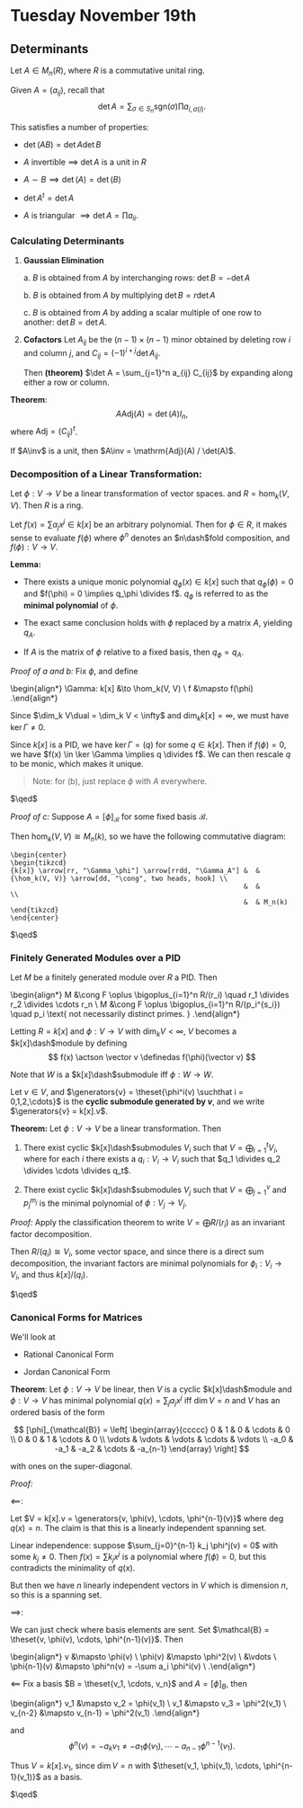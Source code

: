 # Tuesday November 19th

## Determinants

Let $A\in M_n(R)$, where $R$ is a commutative unital ring.

Given $A = (a_{ij})$, recall that
$$
\det A = \sum_{\sigma \in S_n} \mathrm{sgn}(\sigma) \prod a_{i, \sigma(i)}
.$$

This satisfies a number of properties:

- $\det(AB) = \det A \det B$

- $A$ invertible $\implies$ $\det A$ is a unit in $R$

- $A \sim B \implies \det(A) = \det(B)$

- $\det A^t = \det A$

- $A$ is triangular $\implies \det A = \prod a_{ii}$.

### Calculating Determinants

1. **Gaussian Elimination**

	a. $B$ is obtained from $A$ by interchanging rows: $\det B = -\det A$

	b. $B$ is obtained from $A$ by multiplying $\det B = r \det A$

	c. $B$ is obtained from $A$ by adding a scalar multiple of one row to another: $\det B = \det A$.

2. **Cofactors**
	Let $A_{ij}$ be the $(n-1)\times (n-1)$ minor obtained by deleting row $i$ and column $j$, and $C_{ij} = (-1)^{i+j} \det A_{ij}$.

	Then **(theorem)** $\det A = \sum_{j=1}^n a_{ij} C_{ij}$ by expanding along either a row or column.

**Theorem**:
$$
A \mathrm{Adj}(A) = \det (A) I_n
,$$
where $\mathrm{Adj} = (C_{ij})^t$.

If $A\inv$ is a unit, then $A\inv = \mathrm{Adj}(A) / \det(A)$.


### Decomposition of a Linear Transformation:

Let $\phi: V \to V$ be a linear transformation of vector spaces.
and $R = \hom_k(V, V)$.
Then $R$ is a ring.

Let $f(x) = \sum a_j x^j \in k[x]$ be an arbitrary polynomial.
Then for $\phi \in R$, it makes sense to evaluate $f(\phi)$ where $\phi^n$ denotes an $n\dash$fold composition,
and $f(\phi): V \to V$.

**Lemma:**

- There exists a unique monic polynomial $q_\phi(x) \in k[x]$ such that $q_\phi(\phi) = 0$ and $f(\phi) = 0 \implies q_\phi \divides f$.
	$q_\phi$ is referred to as the **minimal polynomial** of $\phi$.

- The exact same conclusion holds with $\phi$ replaced by a matrix $A$, yielding $q_A$.

- If $A$ is the matrix of $\phi$ relative to a fixed basis, then $q_\phi =  q_A$.

*Proof of a and b:*
Fix $\phi$, and define

\begin{align*}
\Gamma: k[x] &\to \hom_k(V, V) \\
f &\mapsto f(\phi)
.\end{align*}

Since $\dim_k V\dual = \dim_k V < \infty$ and $\dim_k k[x] = \infty$, we must have $\ker \Gamma \neq 0$.

Since $k[x]$ is a PID, we have $\ker \Gamma = (q)$ for some $q\in k[x]$.
Then if $f(\phi) = 0$, we have $f(x) \in \ker \Gamma \implies q \divides f$.
We can then rescale $q$ to be monic, which makes it unique.

> Note: for (b), just replace $\phi$ with $A$ everywhere.

$\qed$

*Proof of c:*
Suppose $A = [\phi]_\mathcal{B}$ for some fixed basis $\mathcal B$.

Then $\hom_k(V, V) \cong M_n(k)$, so we have the following commutative diagram:

```{=latex}
\begin{center}
\begin{tikzcd}
{k[x]} \arrow[rr, "\Gamma_\phi"] \arrow[rrdd, "\Gamma_A"] &  & {\hom_k(V, V)} \arrow[dd, "\cong", two heads, hook] \\
                                                          &  &                                                     \\
                                                          &  & M_n(k)
\end{tikzcd}
\end{center}
```
$\qed$

### Finitely Generated Modules over a PID

Let $M$ be a finitely generated module over $R$ a PID.
Then

\begin{align*}
M &\cong F \oplus \bigoplus_{i=1}^n R/(r_i)
\quad r_1 \divides r_2 \divides \cdots r_n \\
M &\cong F \oplus \bigoplus_{i=1}^n R/(p_i^{s_i})
\quad p_i \text{ not necessarily distinct primes. }
.\end{align*}

Letting $R = k[x]$ and $\phi: V\to V$ with $\dim_k V < \infty$,
$V$ becomes a $k[x]\dash$module by defining
$$
f(x) \actson \vector v \definedas f(\phi)(\vector v)
$$

Note that $W$ is a $k[x]\dash$submodule iff $\phi: W \to W$.

Let $v\in V$, and $\generators{v} = \theset{\phi^i(v) \suchthat i = 0,1,2,\cdots}$ is the **cyclic submodule generated by $v$**, and we write $\generators{v} = k[x].v$.

**Theorem:**
Let $\phi: V\to V$ be a linear transformation. Then

1. There exist cyclic $k[x]\dash$submodules $V_i$ such that $V = \bigoplus_{i=1}^t V_i$, where for each $i$ there exists a $q_i: V_i \to V_i$ such that $q_1 \divides q_2 \divides \cdots \divides q_t$.

2. There exist cyclic $k[x]\dash$submodules $V_j$ such that $V = \bigoplus_{j=1}^\nu$ and $p_j^{m_j}$ is the minimal polynomial of $\phi: V_j \to V_j$.

*Proof:*
Apply the classification theorem to write $V = \bigoplus R/(r_i)$ as an invariant factor decomposition.

Then $R/(q_i) \cong V_i$, some vector space, and since there is a direct sum decomposition, the invariant factors are minimal polynomials for $\phi_i: V_i \to V_i$, and thus $k[x]/(q_i)$.

$\qed$

### Canonical Forms for Matrices

We'll look at

- Rational Canonical Form

- Jordan Canonical Form

**Theorem**:
Let $\phi: V\to V$ be linear, then $V$ is a cyclic $k[x]\dash$module and $\phi: V\to V$ has minimal polynomial $q(x) = \sum_j a_j x^j$ iff $\dim V = n$ and $V$ has an ordered basis of the form

$$
[\phi]_{\mathcal{B}} = \left[
\begin{array}{ccccc}
0 & 1 & 0 & \cdots & 0 \\
0 & 0 & 1 & \cdots & 0 \\
\vdots & \vdots & \vdots & \cdots & \vdots \\
-a_0 & -a_1 & -a_2 & \cdots & -a_{n-1}
\end{array}
\right]
$$

with ones on the super-diagonal.


*Proof:*

$\impliedby$:

Let $V = k[x].v = \generators{v, \phi(v), \cdots, \phi^{n-1}(v)}$ where $\deg q(x) = n$.
The claim is that this is a linearly independent spanning set.

Linear independence: suppose $\sum_{j=0}^{n-1} k_j \phi^j(v) = 0$ with some $k_j \neq 0$.
Then $f(x) = \sum k_j x^j$ is a polynomial where $f(\phi) = 0$, but this contradicts the minimality of $q(x)$.

But then we have $n$ linearly independent vectors in $V$ which is dimension $n$, so this is a spanning set.

$\implies$:

We can just check where basis elements are sent.
Set $\mathcal{B} = \theset{v, \phi(v), \cdots, \phi^{n-1}(v)}$. Then

\begin{align*}
v &\mapsto \phi(v) \\
\phi(v) &\mapsto \phi^2(v) \\
&\vdots \\
\phi{n-1}(v) &\mapsto \phi^n(v)  = -\sum a_i \phi^i(v) \\
.\end{align*}

$\impliedby$
Fix a basis $B = \theset{v_1, \cdots, v_n}$ and $A = [\phi]_B$, then

\begin{align*}
v_1 &\mapsto v_2 = \phi(v_1) \\
v_1 &\mapsto v_3 = \phi^2(v_1) \\
v_{n-2} &\mapsto v_{n-1} = \phi^2(v_1)
.\end{align*}

and
$$
\phi^n(v) = -a_k v_1 \neq -a_1 \phi(v_1), \cdots -a_{n-1} \phi^{n-1}(v_1)
.$$

Thus $V = k[x].v_1$, since $\dim V = n$ with $\theset{v_1, \phi(v_1), \cdots, \phi^{n-1}(v_1)}$ as a basis.

$\qed$

